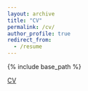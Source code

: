 ```yaml
---
layout: archive
title: "CV"
permalink: /cv/
author_profile: true
redirect_from:
  - /resume
---
```


{% include base_path %}

[CV](https://github.com/GregDobby/zhengw.github.io/tree/master/files/cv.pdf)
